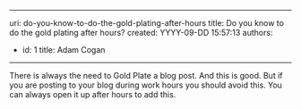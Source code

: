 

---
uri: do-you-know-to-do-the-gold-plating-after-hours
title: Do you know to do the gold plating after hours?
created: YYYY-09-DD 15:57:13
authors:
  - id: 1
    title: Adam Cogan
---




<span class='intro'> There is always the need to Gold Plate a blog post. And this is good. But if you are posting to your blog during work hours you should avoid this. You can always open it up after hours to add this.<br>
<p class="MsoNormal" style="margin&#58;0cm 0cm 0pt;"><font face="Calibri"></font></p>
 </span>




